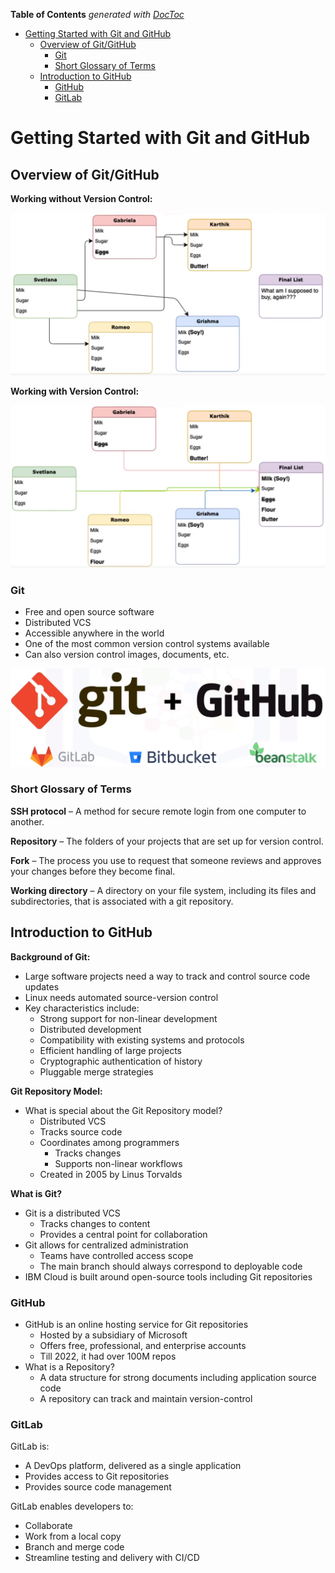 <!-- START doctoc generated TOC please keep comment here to allow auto update -->
<!-- DON'T EDIT THIS SECTION, INSTEAD RE-RUN doctoc TO UPDATE -->
**Table of Contents**  *generated with [DocToc](https://github.com/thlorenz/doctoc)*

- [Getting Started with Git and GitHub](#getting-started-with-git-and-github)
  - [Overview of Git/GitHub](#overview-of-gitgithub)
    - [Git](#git)
    - [Short Glossary of Terms](#short-glossary-of-terms)
  - [Introduction to GitHub](#introduction-to-github)
    - [GitHub](#github)
    - [GitLab](#gitlab)

<!-- END doctoc generated TOC please keep comment here to allow auto update -->

# Getting Started with Git and GitHub

## Overview of Git/GitHub

**Working without Version Control:**

![](assets/Pasted%20image%2020230606061602.png)

**Working with Version Control:**

![](assets/Pasted%20image%2020230606061657.png)

### Git

- Free and open source software
- Distributed VCS
- Accessible anywhere in the world
- One of the most common version control systems available
- Can also version control images, documents, etc.

![](assets/Pasted%20image%2020230606062103.png)

### Short Glossary of Terms

**SSH protocol** – A method for secure remote login from one computer to another.

**Repository** – The folders of your projects that are set up for version control.

**Fork** – The process you use to request that someone reviews and approves your changes before they become final.

**Working directory** – A directory on your file system, including its files and subdirectories, that is associated with a git repository.

## Introduction to GitHub

**Background of Git:**

- Large software projects need a way to track and control source code updates
- Linux needs automated source-version control
- Key characteristics include:
	- Strong support for non-linear development
	- Distributed development
	- Compatibility with existing systems and protocols
	- Efficient handling of large projects
	- Cryptographic authentication of history
	- Pluggable merge strategies

**Git Repository Model:**

- What is special about the Git Repository model?
	- Distributed VCS
	- Tracks source code
	- Coordinates among programmers
		- Tracks changes
		- Supports non-linear workflows
	- Created in 2005 by Linus Torvalds

**What is Git?**

- Git is a distributed VCS
	- Tracks changes to content
	- Provides a central point for collaboration
- Git allows for centralized administration
	- Teams have controlled access scope
	- The main branch should always correspond to deployable code
- IBM Cloud is built around open-source tools including Git repositories

### GitHub

- GitHub is an online hosting service for Git repositories
	- Hosted by a subsidiary of Microsoft
	- Offers free, professional, and enterprise accounts
	- Till 2022, it had over 100M repos
 - What is a Repository?
	 - A data structure for strong documents including application source code
	 - A repository can track and maintain version-control

### GitLab

GitLab is:
- A DevOps platform, delivered as a single application
- Provides access to Git repositories
- Provides source code management

GitLab enables developers to:
- Collaborate
- Work from a local copy
- Branch and merge code
- Streamline testing and delivery with CI/CD